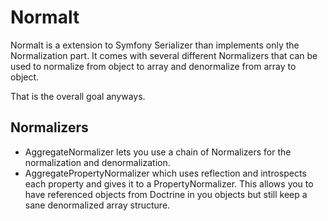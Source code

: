 Normalt
=======

Normalt is a extension to Symfony Serializer than implements only the Normalization part. It comes with several
different Normalizers that can be used to normalize from object to array and denormalize from array to object.

That is the overall goal anyways.

Normalizers
-----------

* AggregateNormalizer lets you use a chain of Normalizers for the normalization and denormalization.
* AggregatePropertyNormalizer which uses reflection and introspects each property and gives it to a PropertyNormalizer.
  This allows you to have referenced objects from Doctrine in you objects but still keep a sane denormalized array
  structure.
